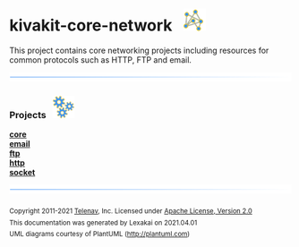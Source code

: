 # kivakit-core-network &nbsp;&nbsp;![](../../documentation/images/graph-40.png)

This project contains core networking projects including resources for common protocols such as HTTP, FTP and email.

![](documentation/images/horizontal-line.png)

[//]: # (start-user-text)


[//]: # (end-user-text)

### Projects &nbsp; ![](documentation/images/gears-40.png)

[**core**](core/README.md)  
[**email**](email/README.md)  
[**ftp**](ftp/README.md)  
[**http**](http/README.md)  
[**socket**](socket/README.md)

[//]: # (start-user-text)


[//]: # (end-user-text)

![](documentation/images/horizontal-line.png)

<sub>Copyright 2011-2021 [Telenav](http://telenav.com), Inc. Licensed under [Apache License, Version 2.0](LICENSE)</sub>  
<sub>This documentation was generated by Lexakai on 2021.04.01</sub>    
<sub>UML diagrams courtesy of PlantUML (http://plantuml.com)</sub>

